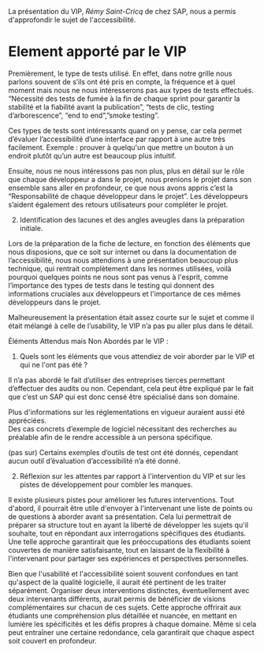 La présentation du VIP, *Rémy Saint-Cricq* de chez SAP, nous a permis d'approfondir le sujet de l'accessibilité.
# Element apporté par le VIP   
Premièrement, le type de tests utilisé. En effet, dans notre grille nous parlons souvent de s’ils ont été pris en compte, la fréquence et à quel moment mais nous ne nous intéresserons pas aux types de tests effectués. “Nécessité des tests de fumée à la fin de chaque sprint pour garantir la stabilité et la fiabilité avant la publication​”, “tests de clic, testing d’arborescence”, “end to end”,”smoke testing”.

Ces types de tests sont intéressants quand on y pense, car cela permet d’évaluer l’accessibilité d’une interface par rapport à une autre très facilement. Exemple : prouver à quelqu'un que mettre un bouton à un endroit plutôt qu’un autre est beaucoup plus intuitif.

  

Ensuite, nous ne nous intéressons pas non plus, plus en détail sur le rôle que chaque développeur a dans le projet, nous prenions le projet dans son ensemble sans aller en profondeur, ce que nous avons appris c’est la “Responsabilité de chaque développeur dans le projet​”. Les développeurs s’aident également des retours utilisateurs pour compléter le projet.

  
  

2. Identification des lacunes et des angles aveugles dans la préparation initiale.
    

  

Lors de la préparation de la fiche de lecture, en fonction des éléments que nous disposions, que ce soit sur internet ou dans la documentation de l’accessibilité, nous nous attendions à une présentation beaucoup plus technique, qui rentrait complètement dans les normes utilisées, voilà pourquoi quelques points ne nous sont pas venus à l'esprit, comme l’importance des types de tests dans le testing qui donnent des informations cruciales aux développeurs et l'importance de ces mêmes développeurs dans le projet. 

  

Malheureusement la présentation était assez courte sur le sujet et comme il était mélangé à celle de l’usability, le VIP n’a pas pu aller plus dans le détail.

  

Éléments Attendus mais Non Abordés par le VIP :

1. Quels sont les éléments que vous attendiez de voir aborder par le VIP et qui ne l'ont pas été ?
    

  

Il n’a pas abordé le fait d’utiliser des entreprises tierces permettant d’effectuer des audits ou non. Cependant, cela peut être expliqué par le fait que c’est un SAP qui est donc censé être spécialisé dans son domaine. 

Plus d'informations sur les réglementations en vigueur auraient aussi été appréciées.  
Des cas concrets d’exemple de logiciel nécessitant des recherches au préalable afin de le rendre accessible à un persona spécifique.

(pas sur) Certains exemples d’outils de test ont été donnés, cependant aucun outil d’évaluation d’accessibilité n’a été donné. 

  

2. Réflexion sur les attentes par rapport à l'intervention du VIP et sur les pistes de développement pour combler les manques. 
    

  

Il existe plusieurs pistes pour améliorer les futures interventions. Tout d'abord, il pourrait être utile d'envoyer à l'intervenant une liste de points ou de questions à aborder avant sa présentation. Cela lui permettrait de préparer sa structure tout en ayant la liberté de développer les sujets qu'il souhaite, tout en répondant aux interrogations spécifiques des étudiants. Une telle approche garantirait que les préoccupations des étudiants soient couvertes de manière satisfaisante, tout en laissant de la flexibilité à l'intervenant pour partager ses expériences et perspectives personnelles.

  

Bien que l'usabilité et l'accessibilité soient souvent confondues en tant qu'aspect de la qualité logicielle, il aurait été pertinent de les traiter séparément. Organiser deux interventions distinctes, éventuellement avec deux intervenants différents, aurait permis de bénéficier de visions complémentaires sur chacun de ces sujets. Cette approche offrirait aux étudiants une compréhension plus détaillée et nuancée, en mettant en lumière les spécificités et les défis propres à chaque domaine. Même si cela peut entraîner une certaine redondance, cela garantirait que chaque aspect soit couvert en profondeur.